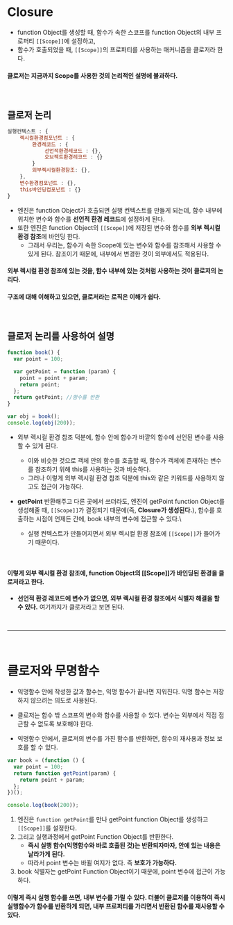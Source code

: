 # Closure

- function Object를 생성할 때, 함수가 속한 스코프를 function Object의 내부 프로퍼티 `[[Scope]]`에 설정하고,
- 함수가 호출되었을 때, `[[Scope]]`의 프로퍼티를 사용하는 매커니즘을 클로저라 한다.

#### 클로저는 지금까지 Scope를 사용한 것의 논리적인 설명에 불과하다.

<br>

## 클로저 논리

```javascript
실행컨텍스트 : {
    렉시컬환경컴포넌트 : {
        환경레코드 : {
            선언적환경레코드 : {},
            오브젝트환경레코드 : {}
        }
        외부렉시컬환경참조: {},
    },
    변수환경컴포넌트 : {},
    this바인딩컴포넌트 : {}
}
```

- 엔진은 function Object가 호출되면 실행 컨텍스트를 만들게 되는데, 함수 내부에 위치한 변수와 함수를 **선언적 환경 레코드**에 설정하게 된다.
- 또한 엔진은 function Object의 `[[Scope]]`에 저장된 변수와 함수를 **외부 렉시컬 환경 참조**에 바인딩 한다.
  - 그래서 우리는, 함수가 속한 Scope에 있는 변수와 함수를 참조해서 사용할 수 있게 된다. 참조이기 때문에, 내부에서 변경한 것이 외부에서도 적용된다.

#### 외부 렉시컬 환경 참조에 있는 것을, 함수 내부에 있는 것처럼 사용하는 것이 클로저의 논리다.

#### 구조에 대해 이해하고 있으면, 클로저라는 로직은 이해가 쉽다.

<br>

## 클로저 논리를 사용하여 설명

```javascript
function book() {
  var point = 100;

  var getPoint = function (param) {
    point = point + param;
    return point;
  };
  return getPoint; //함수를 반환
}

var obj = book();
console.log(obj(200));
```

- 외부 렉시컬 환경 참조 덕분에, 함수 안에 함수가 바깥의 함수에 선언된 변수를 사용할 수 있게 된다.

  - 이와 비슷한 것으로 객체 안의 함수를 호출할 때, 함수가 객체에 존재하는 변수를 참조하기 위해 this를 사용하는 것과 비슷하다.
  - 그러나 이렇게 외부 렉시컬 환경 참조 덕분에 this와 같은 키워드를 사용하지 않고도 접근이 가능하다.

- **getPoint** 반환해주고 다른 곳에서 쓰더라도, 엔진이 getPoint function Object를 생성해줄 때, `[[Scope]]`가 결정되기 때문에(즉, **Closure가 생성된다.**), 함수를 호출하는 시점이 언제든 간에, book 내부의 변수에 접근할 수 있다.\
  - 실행 컨텍스트가 만들어지면서 외부 렉시컬 환경 참조에 `[[Scope]]`가 들어가기 때문이다.

<br>

#### 이렇게 외부 렉시컬 환경 참조에, function Object의 [[Scope]]가 바인딩된 환경을 클로저라고 한다.

- **선언적 환경 레코드에 변수가 없으면, 외부 렉시컬 환경 참조에서 식별자 해결을 할 수 있다.** 여기까지가 클로저라고 보면 된다.

<br>
<hr>
<br>

# 클로저와 무명함수

- 익명함수 안에 작성한 값과 함수는, 익명 함수가 끝나면 지워진다. 익명 함수는 저장하지 않으려는 의도로 사용된다.
- 클로저는 함수 밖 스코프의 변수와 함수를 사용할 수 있다. 변수는 외부에서 직접 접근할 수 없도록 보호해야 한다.

- 익명함수 안에서, 클로저의 변수를 가진 함수를 반환하면, 함수의 재사용과 정보 보호를 할 수 있다.

```javascript
var book = (function () {
  var point = 100;
  return function getPoint(param) {
    return point + param;
  };
})();

console.log(book(200));
```

1. 엔진은 `function getPoint`를 만나 getPoint function Object를 생성하고 `[[Scope]]`를 설정한다.
2. 그리고 실행과정에서 getPoint Function Object를 반환한다.
   - **즉시 실행 함수(익명함수와 바로 호출된 것)는 반환되자마자, 안에 있는 내용은 날라가게 된다.**
   - 따라서 point 변수는 바뀔 여지가 없다. 즉 **보호가 가능하다.**
3. book 식별자는 getPoint Function Object이기 때문에, point 변수에 접근이 가능하다.

#### 이렇게 즉시 실행 함수를 쓰면, 내부 변수를 가릴 수 있다. 더불어 클로저를 이용하여 즉시실행함수가 함수를 반환하게 되면, 내부 프로퍼티를 가리면서 반환된 함수를 재사용할 수 있다.
